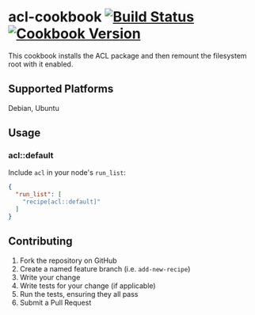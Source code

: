 # acl-cookbook [![Build Status](https://travis-ci.org/Maks3w/acl-cookbook.png)](https://travis-ci.org/Maks3w/acl-cookbook) [![Cookbook Version](https://img.shields.io/cookbook/v/acl.svg)](https://supermarket.getchef.com/cookbooks/acl)

This cookbook installs the ACL package and then remount the filesystem root with it enabled.

## Supported Platforms

Debian, Ubuntu

## Usage

### acl::default

Include `acl` in your node's `run_list`:

```json
{
  "run_list": [
    "recipe[acl::default]"
  ]
}
```

## Contributing

1. Fork the repository on GitHub
2. Create a named feature branch (i.e. `add-new-recipe`)
3. Write your change
4. Write tests for your change (if applicable)
5. Run the tests, ensuring they all pass
6. Submit a Pull Request
